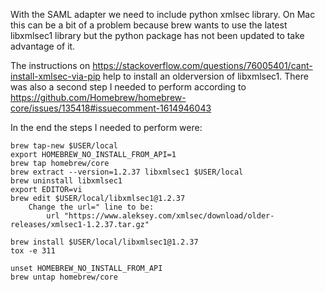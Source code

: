 With the SAML adapter we need to include python xmlsec library.
On Mac this can be a bit of a problem because brew wants to use the latest libxmlsec1 library but the python package has not been updated to take advantage of it.

The instructions on https://stackoverflow.com/questions/76005401/cant-install-xmlsec-via-pip help to install an olderversion of libxmlsec1.
There was also a second step I needed to perform according to https://github.com/Homebrew/homebrew-core/issues/135418#issuecomment-1614946043

In the end the steps I needed to perform were:
```
brew tap-new $USER/local
export HOMEBREW_NO_INSTALL_FROM_API=1
brew tap homebrew/core
brew extract --version=1.2.37 libxmlsec1 $USER/local
brew uninstall libxmlsec1
export EDITOR=vi
brew edit $USER/local/libxmlsec1@1.2.37
	Change the url=" line to be:
        url "https://www.aleksey.com/xmlsec/download/older-releases/xmlsec1-1.2.37.tar.gz"

brew install $USER/local/libxmlsec1@1.2.37
tox -e 311

unset HOMEBREW_NO_INSTALL_FROM_API
brew untap homebrew/core
```
